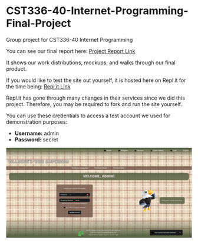 # CST336-40-Internet-Programming-Final-Project

Group project for CST336-40 Internet Programming

You can see our final report here:
[Project Report Link](CST336-40-Internet-Programming-Final-Project-Report.pdf)

It shows our work distributions, mockups, and walks through our final product.

If you would like to test the site out yourself, it is hosted here on Repl.it for the time being:
[Repl.it Link](https://replit.com/@NathanSimpson4/vibeEmporium-Group-3)

Repl.it has gone through many changes in their services since we did this project.
Therefore, you may be required to fork and run the site yourself.

You can use these credentials to access a test account we used for demonstration purposes:
- **Username:** admin
- **Password:** secret

![Demo Screenshot](https://raw.githubusercontent.com/Br-ak/CST336-40-Internet-Programming-Final-Project/main/Demo.png)
